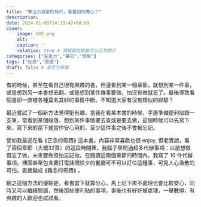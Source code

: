 ```yaml
---
title: "專注力渙散的時代，看書如何專心？"
description: 
date: 2024-01-06T14:39:42+08:00
cover:
    image: XXX.png
    alt: ''
    caption: ''
    relative: true # 預覽圖在臉書可以正常顯示
categories: ["生產力","筆記","閒聊"]
tags: ["反思","閱讀"]
draft: false # 是否为草稿
---
```


有的時候，甚至在看自己很有興趣的書，但邊看到某一個章節，就想到某一件事，或是想到另一本書想去翻，或是想到某件雜事要做，怕沒有做就忘了。最後導致看個書卻一直被各種莫名其妙的事情中斷。不知道大家有沒有類似的經驗？

最近嘗試了一個新方法覺得挺有趣，當我在看某本書的時候，手邊準備便利貼跟一支筆，當看到某個段落、想到某件事情要去查或是要去做，這個時候可以先寫下來，寫下來的當下就當作安心用的，至少這件事之後不會被忘記。

譬如我最近在看 ⟪正念的奇蹟⟫ 這本書，內容非常喜歡也很 enjoy, 但老實說，看了兩個章節（大概32頁）的這段時間裡，我腦子里閃過超多代辦事項：以前想做但忘了做，未來要做但怕忘記做。在閱讀這兩個章節的時間內，我寫了 10 件代辦事項，裡面甚至包含要打電話問除夕的餐廳可不可以訂位這種事，可見人心渙散的可怕，直接變成 ⟪雜念的奇蹟⟫ 。

總之這個方法的優點是，看書當下就算分心，馬上記下來不處理也會比較安心，同時又可以繼續閱讀，然後那些便利貼的事項，事後也有好好被處理，一舉數得，有興趣的人歡迎也試試看。
